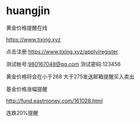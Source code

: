 # huangjin
黄金价格提醒在线

https://www.tixing.xyz

点击注册 https://www.tixing.xyz/apply/register

测试帐号:980167048@qq.com
测试密码:123456

黄金价格将会在小于268 大于275发送邮箱提醒买入卖出


基金价格涨幅提醒

http://fund.eastmoney.com/161028.html

连跌20%提醒
